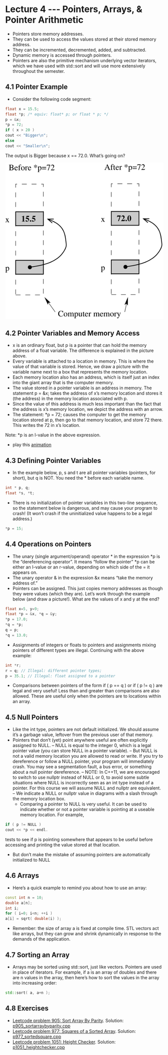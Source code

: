 # Lecture 4 --- Pointers, Arrays, & Pointer Arithmetic

- Pointers store memory addresses.
- They can be used to access the values stored at their stored memory address.
- They can be incremented, decremented, added, and subtracted.
- Dynamic memory is accessed through pointers.
- Pointers are also the primitive mechanism underlying vector iterators, which we have used with std::sort and
will use more extensively throughout the semester.

## 4.1 Pointer Example

- Consider the following code segment:

```cpp
float x = 15.5;
float *p; /* equiv: float* p; or float * p; */
p = &x;
*p = 72;
if ( x > 20 )
cout << "Bigger\n";
else
cout << "Smaller\n";
```

The output is Bigger
because x == 72.0. What’s going on?

![alt text](pointer_init.png "pointer_init")

## 4.2 Pointer Variables and Memory Access

- x is an ordinary float, but p is a pointer that can hold the memory address of a float variable. The difference
is explained in the picture above.
- Every variable is attached to a location in memory. This is where the value of that variable is stored. Hence,
we draw a picture with the variable name next to a box that represents the memory location.
- Each memory location also has an address, which is itself just an index into the giant array that is the computer
memory.
- The value stored in a pointer variable is an address in memory. The statement p = &x; takes the address
of x’s memory location and stores it (the address) in the memory location associated with p.
- Since the value of this address is much less important than the fact that the address is x’s memory location,
we depict the address with an arrow.
- The statement: *p = 72; causes the computer to get the memory location stored at p, then go to that
memory location, and store 72 there. This writes the 72 in x’s location.

Note: *p is an l-value in the above expression.

- play this [animation](../../animations/pointers/example1/index.html)

## 4.3 Defining Pointer Variables

- In the example below, p, s and t are all pointer variables (pointers, for short), but q is NOT. You need the *
before each variable name.
```cpp
int * p, q;
float *s, *t;
```
- There is no initialization of pointer variables in this two-line sequence, so the statement below is dangerous,
and may cause your program to crash! (It won’t crash if the uninitialized value happens to be a legal address.)
```cpp
*p = 15;
```

## 4.4 Operations on Pointers

- The unary (single argument/operand) operator * in the expression *p is the “dereferencing operator”. It means
“follow the pointer” *p can be either an l-value or an r-value, depending on which side of the = it appears on.
- The unary operator & in the expression &x means “take the memory address of.”
- Pointers can be assigned. This just copies memory addresses as though they were values (which they are).
Let’s work through the example below (and draw a picture!). What are the values of x and y at the end?
```cpp
float x=5, y=9;
float *p = &x, *q = &y;
*p = 17.0;
*q = *p;
q = p;
*q = 13.0;
```
- Assignments of integers or floats to pointers and assignments mixing pointers of different types are illegal.
Continuing with the above example:
```cpp
int *r;
r = q; // Illegal: different pointer types;
p = 35.1; // Illegal: float assigned to a pointer
```
- Comparisons between pointers of the form if ( p == q ) or if ( p != q ) are legal and very
useful! Less than and greater than comparisons are also allowed. These are useful only when the pointers are
to locations within an array.

## 4.5 Null Pointers

- Like the int type, pointers are not default initialized. We should assume it’s a garbage value, leftover from
the previous user of that memory.
- Pointers that don’t (yet) point anywhere useful are often explicitly assigned to NULL.
  – NULL is equal to the integer 0, which is a legal pointer value (you can store NULL in a pointer variable).
  – But NULL is not a valid memory location you are allowed to read or write. If you try to dereference or
follow a NULL pointer, your program will immediately crash. You may see a segmentation fault, a bus
error, or something about a null pointer dereference.
  – NOTE: In C++11, we are encouraged to switch to use nullptr instead of NULL or 0, to avoid some
subtle situations where NULL is incorrectly seen as an int type instead of a pointer. For this course we
will assume NULL and nullptr are equivalent.
  – We indicate a NULL or nullptr value in diagrams with a slash through the memory location box.
  - Comparing a pointer to NULL is very useful. It can be used to indicate whether or not a pointer variable is
pointing at a useable memory location. For example,
```cpp
if ( p != NULL )
cout << *p << endl.
```
tests to see if p is pointing somewhere that appears to be useful before accessing and printing the value stored
at that location.
- But don’t make the mistake of assuming pointers are automatically initialized to NULL

## 4.6 Arrays

- Here’s a quick example to remind you about how to use an array:
```cpp
const int n = 10;
double a[n];
int i;
for ( i=0; i<n; ++i )
a[i] = sqrt( double(i) );
```
- Remember: the size of array a is fixed at compile time. STL vectors act like arrays, but they can grow and
shrink dynamically in response to the demands of the application.

## 4.7 Sorting an Array

- Arrays may be sorted using std::sort, just like vectors. Pointers are used in place of iterators. For example, if a is an array of doubles and there are n values in the array, then here’s how to sort the values in the array into increasing order:

```cpp
std::sort( a, a+n );
```

## 4.8 Exercises

- [Leetcode problem 905: Sort Array By Parity](https://leetcode.com/problems/sort-array-by-parity/). Solution: [p905_sortarraybyparity.cpp](../../leetcode/p905_sortarraybyparity.cpp)
- [Leetcode problem 977: Squares of a Sorted Array](https://leetcode.com/problems/squares-of-a-sorted-array/). Solution: [p977_sortedsquare.cpp](../../leetcode/p977_sortedsquare.cpp)
- [Leetcode problem 1051: Height Checker](https://leetcode.com/problems/height-checker/). Solution: [p1051_heightchecker.cpp](../../leetcode/p1051_heightchecker.cpp)
